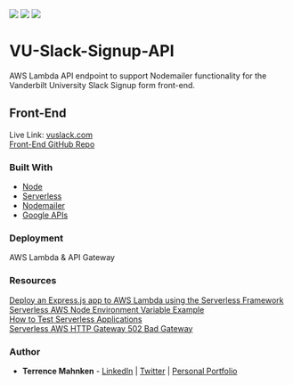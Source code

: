 <div>
<img src="https://img.shields.io/website?label=AWS%20Deployment&logo=amazon-aws&style=for-the-badge&url=https://eta0k8k1pf.execute-api.us-east-2.amazonaws.com/prod/api/submit%2F" />
<img src="https://img.shields.io/badge/license-MIT-green?style=for-the-badge" />
<img src="https://img.shields.io/github/last-commit/terrencemm2/VU-Slack-Signup-API?style=for-the-badge" />
</div>

# VU-Slack-Signup-API
AWS Lambda API endpoint to support Nodemailer functionality for the Vanderbilt University Slack Signup form front-end.

## Front-End
Live Link: [vuslack.com](https://vuslack.com)  
[Front-End GitHub Repo](https://github.com/TerrenceMM2/VU-Slack-Signup-Frontend)  

### Built With
- [Node](https://nodejs.org/)  
- [Serverless](https://www.serverless.com/)
- [Nodemailer](https://www.npmjs.com/package/nodemailer)
- [Google APIs](https://console.developers.google.com/apis)

### Deployment
AWS Lambda & API Gateway

### Resources
[Deploy an Express.js app to AWS Lambda using the Serverless Framework](https://bitbucket.org/blog/deploy-an-express-js-app-to-aws-lambda-using-the-serverless-framework)  
[Serverless AWS Node Environment Variable Example](https://github.com/serverless/examples/tree/master/aws-node-env-variables)  
[How to Test Serverless Applications](https://www.serverless.com/blog/how-test-serverless-applications/)  
[Serverless AWS HTTP Gateway 502 Bad Gateway](https://dzone.com/articles/serverless-aws-http-gateway-502-bad-gateway)  

### Author 
* **Terrence Mahnken** - [LinkedIn](https://www.linkedin.com/in/terrencemahnken/) | [Twitter](https://twitter.com/TerrenceMahnken) | [Personal Portfolio](https://terrence.codes)
